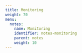 ```yaml
---
title: Monitoring
weight: 70
menu:
  notes:
    name: Monitoring
    identifier: notes-monitoring
    parent: notes
    weight: 10
---
```

